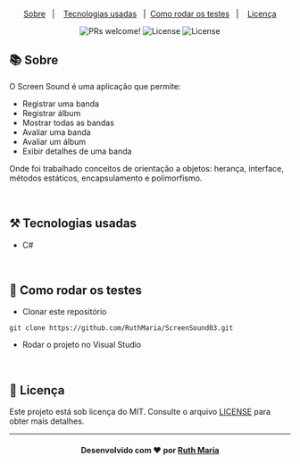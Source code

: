 <p align="center">
  <a href="#about">Sobre</a>&nbsp;&nbsp;&nbsp;|&nbsp;&nbsp;&nbsp;  
  <a href="#technologies">Tecnologias usadas</a>&nbsp;&nbsp;&nbsp;|&nbsp;
  <a href="#rodar">Como rodar os testes</a>&nbsp;&nbsp;&nbsp;|&nbsp;&nbsp;&nbsp;
  <a href="#license">Licença</a>
</p>

<p align="center">
  <img src="https://img.shields.io/static/v1?label=PRs&message=welcome&color=04d361&labelColor=000000" alt="PRs welcome!" />

  <img alt="License" src="https://img.shields.io/badge/Made%20by-Ruth%20Maria-%2304D361">

  <img alt="License" src="https://img.shields.io/static/v1?label=license&message=MIT&color=04d361&labelColor=000000">
</p>

<a id="about"></a>

## :books: Sobre

O Screen Sound é uma aplicação que permite:

- Registrar uma banda
- Registrar álbum
- Mostrar todas as bandas
- Avaliar uma banda
- Avaliar um álbum
- Exibir detalhes de uma banda

Onde foi trabalhado conceitos de orientação a objetos: herança, interface, métodos estáticos, encapsulamento e polimorfismo.

<a id="technologies"></a><br>

## ⚒️ Tecnologias usadas

- C#

<a id="rodar"></a><br>

## 🚀 Como rodar os testes

- Clonar este repositório

```
git clone https://github.com/RuthMaria/ScreenSound03.git
```

- Rodar o projeto no Visual Studio

<a id="license"></a><br>

## :memo: Licença

Este projeto está sob licença do MIT. Consulte o arquivo [LICENSE](LICENSE.md) para obter mais detalhes.

---

<h4 align="center">
    Desenvolvido com ❤️ por <a href="https://www.linkedin.com/in/ruth-maria-9b256071/" target="_blank">Ruth Maria</a>
</h4>
